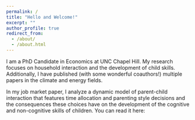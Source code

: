 ```yaml
---
permalink: /
title: "Hello and Welcome!"
excerpt: ""
author_profile: true
redirect_from: 
  - /about/
  - /about.html
---
```



I am a PhD Candidate in Economics at UNC Chapel Hill. My research focuses on household interaction and the development of child skills. Additionally, I have published (with some wonderful coauthors!) multiple papers in the climate and energy fields.

In my job market paper, I analyze a dynamic model of parent-child interaction that features time allocation and parenting style decisions and the consequences these choices have on the development of the cognitive and non-cognitive skills of children. You can read it here:



